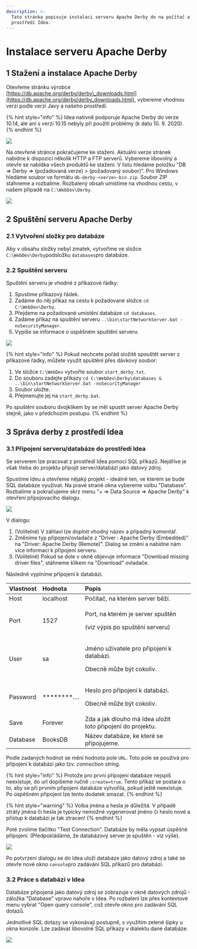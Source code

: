 ```yaml
---
description: >-
  Tato stránka popisuje instalaci serveru Apache Derby do na počítač a do
  prostředí Idea.
---
```


# Instalace serveru Apache Derby

## 1 Stažení a instalace Apache Derby

Otevřeme stránku výrobce [https://db.apache.org/derby/derby\_downloads.html](https://db.apache.org/derby/derby_downloads.html), vybereme vhodnou verzi podle verzi Javy a našeho prostředí.

{% hint style="info" %}
Idea nativně podporuje Apache Derby do verze 10.14, ale ani s verzí 10.15 nebyly při použití problémy \(k datu 10. 9. 2020\).
{% endhint %}

![](../.gitbook/assets/pre_derby_download.jpg)

Na otevřené stránce pokračujeme ke stažení. Aktuálni verze stránek nabídne k dispozici několik HTTP a FTP serverů. Vybereme libovolný a otevře se nabídka všech produktů ke stažení. V listu hledáme položku "DB =&gt; Derby =&gt; \(požadovaná verze\) &gt; \(požadovaný soubor\)". Pro Windows hledáme soubor ve formátu `db-derby-<verze>-bin.zip`.  Soubor ZIP stáhneme a rozbalíme. Rozbalený obsah umístíme na vhodnou cestu, v našem případě na `C:\WebDev\Derby`.

![](../.gitbook/assets/pre_derby_download_file.jpg)

## 2 Spuštění serveru Apache Derby

### 2.1 Vytvoření složky pro databáze

Aby v obsahu složky nebyl zmatek, vytvoříme ve složce `C:\WebDev\Derby`podsložku `databases`pro databáze.

### 2.2 Spuštění serveru

Spuštění serveru je vhodné z příkazové řádky:

1. Spustíme příkazový řádek.
2. Zadáme do něj příkaz na cestu k požadované složce `cd C:\WebDev\Derby`.
3. Přejdeme na požadované umístění databáze `cd databases`.
4. Zadáme příkaz na spuštění serveru `..\bin\startNetworkServer.bat -noSecurityManager`.
5. Vypíše se informace o úspěšném spuštění serveru.

![](../.gitbook/assets/pre_derby_started.jpg)

{% hint style="info" %}
Pokud nechcete pořád složitě spouštět server z příkazové řádky, můžete využít spuštění přes dávkový soubor:

1. Ve složce `C:\WebDev` vytvořte soubor `start_derby.txt`. 
2. Do souboru zadejte příkazy `cd C:\WebDev\Derby\databases & ..\bin\startNetworkServer.bat -noSecurityManager`
3. Soubor uložte.
4. Přejmenujte jej na `start_derby.bat`.

Po spuštění souboru dvojklikem by se měl spustit server Apache Derby stejně, jako v předchozím postupu.
{% endhint %}

## 3 Správa derby z prostředí Idea

### 3.1 Připojení serveru/databáze do prostředí Idea

Se serverem lze pracovat z  prostředí Idea pomocí SQL příkazů. Nejdříve je však třeba do projektu připojit server/databázi jako datový zdroj.

Spustíme Ideu a otevřeme nějaký projekt - ideálně ten, ve kterém se bude SQL databáze využívat. Na pravé straně okna vybereme volbu "Database". Rozbalíme a pokračujeme skrz menu "+ =&gt; Data Source =&gt; Apache Derby" k otevření připojovacího dialogu.

![](../.gitbook/assets/pre_derby_new_data_source.jpg)

V dialogu:

1. \(Volitelné\) V záhlaví lze doplnit vhodný název a případný komentář.
2. Změníme typ připojení/ovladače z "Driver : Apache Derby \(Embedded\)" na "Driver: Apache Derby \(Remote\)". Dialog se změní a nabídne nám více informací k připojení serveru.
3. \(Volitelné\) Pokud se dole v okně objevuje informace "Download missing driver files", stáhneme klikem na "Download" ovladače.

Následně vyplníme připojení k databázi.

<table>
  <thead>
    <tr>
      <th style="text-align:left">Vlastnost</th>
      <th style="text-align:left">Hodnota</th>
      <th style="text-align:left">Popis</th>
    </tr>
  </thead>
  <tbody>
    <tr>
      <td style="text-align:left">Host</td>
      <td style="text-align:left">localhost</td>
      <td style="text-align:left">Po&#x10D;&#xED;ta&#x10D;, na kter&#xE9;m server b&#x11B;&#x17E;&#xED;.</td>
    </tr>
    <tr>
      <td style="text-align:left">Port</td>
      <td style="text-align:left">1527</td>
      <td style="text-align:left">
        <p>Port, na kter&#xE9;m je server spu&#x161;t&#x11B;n</p>
        <p>(viz v&#xFD;pis po spu&#x161;t&#x11B;n&#xED; serveru)</p>
      </td>
    </tr>
    <tr>
      <td style="text-align:left">User</td>
      <td style="text-align:left">sa</td>
      <td style="text-align:left">
        <p>Jm&#xE9;no u&#x17E;ivatele pro p&#x159;ipojen&#xED; k datab&#xE1;zi.</p>
        <p>Obecn&#x11B; m&#x16F;&#x17E;e b&#xFD;t cokoliv.</p>
      </td>
    </tr>
    <tr>
      <td style="text-align:left">Password</td>
      <td style="text-align:left">********....</td>
      <td style="text-align:left">
        <p>Heslo pro p&#x159;ipojen&#xED; k datab&#xE1;zi.</p>
        <p>Obecn&#x11B; m&#x16F;&#x17E;e b&#xFD;t cokoliv.</p>
      </td>
    </tr>
    <tr>
      <td style="text-align:left">Save</td>
      <td style="text-align:left">Forever</td>
      <td style="text-align:left">Zda a jak dlouho m&#xE1; Idea ulo&#x17E;it
        <br />toto p&#x159;ipojen&#xED; do projektu.</td>
    </tr>
    <tr>
      <td style="text-align:left">Database</td>
      <td style="text-align:left">BooksDB</td>
      <td style="text-align:left">N&#xE1;zev datab&#xE1;ze, ke kter&#xE9; se p&#x159;ipojujeme.</td>
    </tr>
  </tbody>
</table>

Podle zadaných hodnot se mění hodnota pole `URL`. Toto pole se používá pro připojení k databázi jako tzv. _connection string_.

{% hint style="info" %}
Protože pro první připojení databáze nejspíš neexistuje, do url dopíšeme ručně `;create=true`. Tento příkaz se postará o to, aby se při prvním připojení databáze vytvořila, pokud ještě neexistuje. Po úspěšném připojení lze tento dodatek smazat.
{% endhint %}

{% hint style="warning" %}
Volba jména a hesla je důležitá. V případě ztráty jména či hesla je typicky nemožné vygenerovat jméno či heslo nové a přístup k databázi je tak ztracen!
{% endhint %}

Poté zvolíme tlačítko "Test Connection". Databáze by měla vypsat úspěšné připojení. \(Předpokládáme, že databázový server je spuštěn - viz výše\).

![](../.gitbook/assets/pre_derby_data_source_config.jpg)

Po potvrzení dialogu se do Idea uloží databáze jako datový zdroj a také se otevře nové okno `console`pro zadávání SQL příkazů pro databázi.

### 3.2 Práce s databází v Idea

Databáze připojená jako datový zdroj se zobrazuje v okně datových zdrojů - záložka "Database" vpravo nahoře v Idea. Po rozbalení lze přes kontextové menu vybrat "Open query console", což otevře okno pro zadávání SQL dotazů.

Jednotlivé SQL dotazy se vykonávají postupně, s využitím zelené šipky u okna konzole. Lze zadávat libovolné SQL příkazy v dialektu dané databáze.

![](../.gitbook/assets/pre_derby_data_source_console_execute.jpg)




